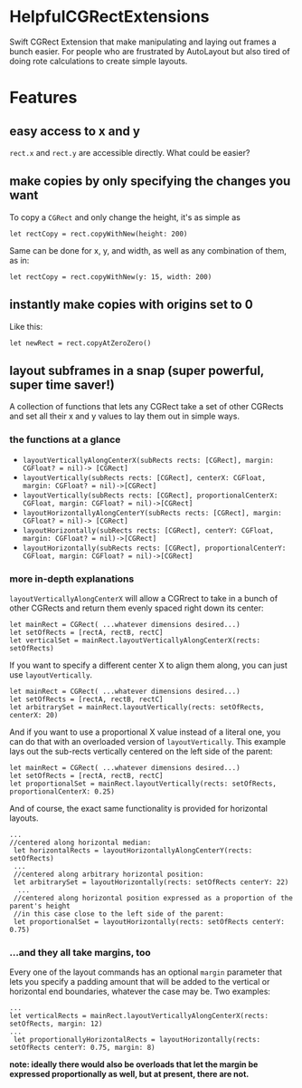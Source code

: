 # HelpfulCGRectExtensions
Swift CGRect Extension that make manipulating and laying out frames a bunch easier. For people who are frustrated by AutoLayout but also tired of doing rote calculations to create simple layouts.

# Features
## easy access to x and y
`rect.x` and `rect.y` are accessible directly. What could be easier?

## make copies by only specifying the changes you want
To copy a `CGRect` and only change the height, it's as simple as 
```
let rectCopy = rect.copyWithNew(height: 200)
``` 
Same can be done for x, y, and width, as well as any combination of them, as in: 
```
let rectCopy = rect.copyWithNew(y: 15, width: 200)
```

## instantly make copies with origins set to 0
Like this: 
```
let newRect = rect.copyAtZeroZero()
```

## layout subframes in a snap (super powerful, super time saver!) 
A collection of functions that lets any CGRect take a set of other CGRects and set all their x and y values to lay them out in simple ways.

### the functions at a glance
 - `layoutVerticallyAlongCenterX(subRects rects: [CGRect], margin: CGFloat? = nil)-> [CGRect]`
 - `layoutVertically(subRects rects: [CGRect], centerX: CGFloat, margin: CGFloat? = nil)->[CGRect]`
 - `layoutVertically(subRects rects: [CGRect], proportionalCenterX: CGFloat, margin: CGFloat? = nil)->[CGRect]`
 - `layoutHorizontallyAlongCenterY(subRects rects: [CGRect], margin: CGFloat? = nil)-> [CGRect]`
 - `layoutHorizontally(subRects rects: [CGRect], centerY: CGFloat, margin: CGFloat? = nil)->[CGRect]`
 - `layoutHorizontally(subRects rects: [CGRect], proportionalCenterY: CGFloat, margin: CGFloat? = nil)->[CGRect]`

### more in-depth explanations
`layoutVerticallyAlongCenterX` will allow a CGRrect to take in a bunch of other CGRects and return them evenly spaced right down its center:
``` 
let mainRect = CGRect( ...whatever dimensions desired...) 
let setOfRects = [rectA, rectB, rectC]
let verticalSet = mainRect.layoutVerticallyAlongCenterX(rects: setOfRects)
```
If you want to specify a different center X to align them along, you can just use `layoutVertically`.
``` 
let mainRect = CGRect( ...whatever dimensions desired...) 
let setOfRects = [rectA, rectB, rectC]
let arbitrarySet = mainRect.layoutVertically(rects: setOfRects, centerX: 20)
```
And if you want to use a proportional X value instead of a literal one, you can do that with an overloaded version of `layoutVertically`. This example lays out the sub-rects vertically centered on the left side of the parent:
``` 
let mainRect = CGRect( ...whatever dimensions desired...) 
let setOfRects = [rectA, rectB, rectC]
let proportionalSet = mainRect.layoutVertically(rects: setOfRects, proportionalCenterX: 0.25)
```
And of course, the exact same functionality is provided for horizontal layouts.
```
...
//centered along horizontal median:
 let horizontalRects = layoutHorizontallyAlongCenterY(rects: setOfRects)
 ...
 //centered along arbitrary horizontal position:
 let arbitrarySet = layoutHorizontally(rects: setOfRects centerY: 22)
  ...
 //centered along horizontal position expressed as a proportion of the parent's height
 //in this case close to the left side of the parent:
 let proportionalSet = layoutHorizontally(rects: setOfRects centerY: 0.75)
 ```
 ### ...and they all take margins, too
Every one of the layout commands has an optional `margin` parameter that lets you specify a padding amount that will be added to the vertical or horizontal end boundaries, whatever the case may be. Two examples:
```
...
let verticalRects = mainRect.layoutVerticallyAlongCenterX(rects: setOfRects, margin: 12)
...
 let proportionallyHorizontalRects = layoutHorizontally(rects: setOfRects centerY: 0.75, margin: 8)
```
**note: ideally there would also be overloads that let the margin be expressed proportionally as well, but at present, there are not.**

